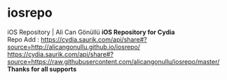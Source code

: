 # iosrepo
iOS Repository | Ali Can Gönüllü
<b>iOS Repository for Cydia</b><br>
Repo Add : https://cydia.saurik.com/api/share#?source=http://alicangonullu.github.io/iosrepo/
https://cydia.saurik.com/api/share#?source=https://raw.githubusercontent.com/alicangonullu/iosrepo/master/
<br>
<b>Thanks for all supports</b>

